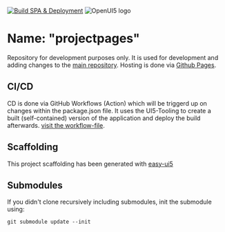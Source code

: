 [![Build SPA & Deployment](https://github.com/wridgeu/github_pages/actions/workflows/build-deploy.yml/badge.svg?branch=master)](https://github.com/wridgeu/github_pages/actions/workflows/build-deploy.yml)
![OpenUI5 logo](http://openui5.org/images/OpenUI5_new_big_side.png)

# Name: "projectpages"

Repository for development purposes only. It is used for development and adding changes to the [main repository](https://github.com/SAPMarco/SAPMarco.github.io). Hosting is done via [Github Pages](https://pages.github.com/). 

## CI/CD

CD is done via GitHub Workflows (Action) which will be triggerd up on changes within the package.json file. It uses the UI5-Tooling to create a built (self-contained) version of the application and deploy the build afterwards. [visit the workflow-file](https://github.com/wridgeu/github_pages/blob/master/.github/workflows/build-deploy.yml).

## Scaffolding

This project scaffolding has been generated with [easy-ui5](https://github.com/SAP)

## Submodules

If you didn't clone recursively including submodules, init the submodule using:

```shell
git submodule update --init
```

